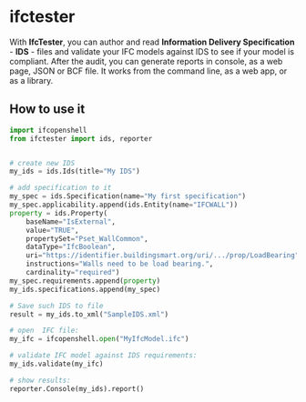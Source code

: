 # ifctester

With **IfcTester**, you can author and read **Information Delivery Specification** - **IDS** - files and validate your IFC models against IDS to see if your model is compliant. After the audit, you can generate reports in console, as a web page, JSON or BCF file. It works from the command line, as a web app, or as a library.

## How to use it

```python
import ifcopenshell
from ifctester import ids, reporter


# create new IDS
my_ids = ids.Ids(title="My IDS")

# add specification to it
my_spec = ids.Specification(name="My first specification")
my_spec.applicability.append(ids.Entity(name="IFCWALL"))
property = ids.Property(
    baseName="IsExternal",
    value="TRUE", 
    propertySet="Pset_WallCommon", 
    dataType="IfcBoolean",
    uri="https://identifier.buildingsmart.org/uri/.../prop/LoadBearing", 
    instructions="Walls need to be load bearing.",
    cardinality="required")
my_spec.requirements.append(property)
my_ids.specifications.append(my_spec)

# Save such IDS to file
result = my_ids.to_xml("SampleIDS.xml")

# open  IFC file:
my_ifc = ifcopenshell.open("MyIfcModel.ifc")

# validate IFC model against IDS requirements:
my_ids.validate(my_ifc)

# show results:
reporter.Console(my_ids).report()
```
